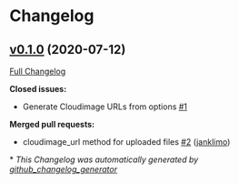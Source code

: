 # Changelog

## [v0.1.0](https://github.com/janklimo/shrine-cloudimage/tree/v0.1.0) (2020-07-12)

[Full Changelog](https://github.com/janklimo/shrine-cloudimage/compare/57c0bb934bb097eeb301166b404d1cc94181e396...v0.1.0)

**Closed issues:**

- Generate Cloudimage URLs from options [\#1](https://github.com/janklimo/shrine-cloudimage/issues/1)

**Merged pull requests:**

- cloudimage\_url method for uploaded files [\#2](https://github.com/janklimo/shrine-cloudimage/pull/2) ([janklimo](https://github.com/janklimo))



\* *This Changelog was automatically generated by [github_changelog_generator](https://github.com/github-changelog-generator/github-changelog-generator)*
